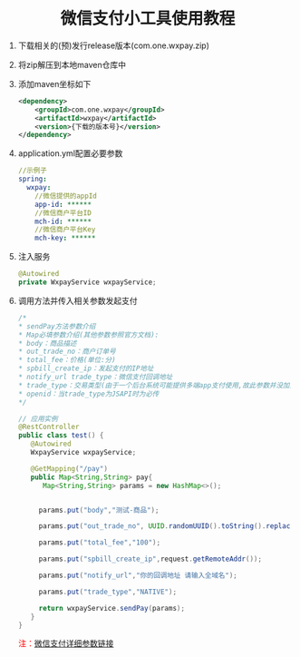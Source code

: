 <h1 style = "text-align: center">微信支付小工具使用教程</h1>

1. 下载相关的(预)发行release版本(com.one.wxpay.zip)

2. 将zip解压到本地maven仓库中

3. 添加maven坐标如下

   ```xml
   <dependency>
       <groupId>com.one.wxpay</groupId>
       <artifactId>wxpay</artifactId>
       <version>{下载的版本号}</version>
   </dependency>
   ```

4. application.yml配置必要参数

   ```yml
   //示例子
   spring:
     wxpay:
       //微信提供的appId
       app-id: ******
       //微信商户平台ID
       mch-id: ******
       //微信商户平台Key
       mch-key: ******
   ```

5. 注入服务

   ```java
   @Autowired
   private WxpayService wxpayService;
   ```
   
6. 调用方法并传入相关参数发起支付

   ```java
   /* 
   * sendPay方法参数介绍
   * Map必填参数介绍(其他参数参照官方文档):
   * body：商品描述
   * out_trade_no：商户订单号
   * total_fee：价格(单位:分)
   * spbill_create_ip：发起支付的IP地址
   * notify_url trade_type：微信支付回调地址
   * trade_type：交易类型(由于一个后台系统可能提供多端app支付使用,故此参数并没加入配置文件中)
   * openid：当trade_type为JSAPI时为必传
   */
   ```
   ```java
   // 应用实例
   @RestController
   public class test() {
      @Autowired
      WxpayService wxpayService;
   
      @GetMapping("/pay") 
      public Map<String,String> pay{
         Map<String,String> params = new HashMap<>();


        params.put("body","测试-商品");

        params.put("out_trade_no", UUID.randomUUID().toString().replace("-","").toUpperCase());

        params.put("total_fee","100");

        params.put("spbill_create_ip",request.getRemoteAddr());

        params.put("notify_url","你的回调地址 请输入全域名");

        params.put("trade_type","NATIVE");

        return wxpayService.sendPay(params);
      }
   }
   ```
   
   <span style = "color: red">注：</span>[微信支付详细参数链接](https://pay.weixin.qq.com/wiki/doc/api/wxa/wxa_api.php?chapter=9_1)
